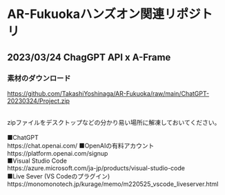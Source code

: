# AR-Fukuokaハンズオン関連リポジトリ
## 2023/03/24 ChagGPT API x A-Frame
### 素材のダウンロード
https://github.com/TakashiYoshinaga/AR-Fukuoka/raw/main/ChatGPT-20230324/Project.zip

<br>
zipファイルをデスクトップなどの分かり易い場所に解凍しておいてください。
<br><br>
■ChatGPT<br>
https://chat.openai.com/
■OpenAIの有料アカウント<br>
https://platform.openai.com/signup
<br>
■Visual Studio Code<br>
https://azure.microsoft.com/ja-jp/products/visual-studio-code
<br>
■Live Sever (VS Codeのプラグイン)<br>
https://monomonotech.jp/kurage/memo/m220525_vscode_liveserver.html
<br>
<br>
<br>
